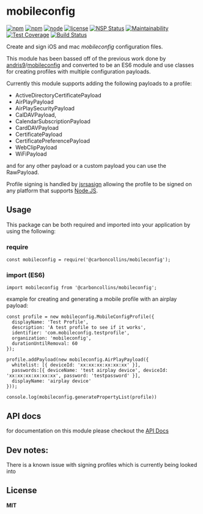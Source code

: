 # mobileconfig


[![npm](https://img.shields.io/npm/v/@carboncollins/mobileconfig.svg)](https://www.npmjs.com/package/@carboncollins/mobileconfig)
[![npm](https://img.shields.io/npm/dt/@carboncollins/mobileconfig.svg)](https://www.npmjs.com/package/@carboncollins/mobileconfig)
[![node](https://img.shields.io/node/v/@carboncollins/mobileconfig.svg)](https://www.npmjs.com/package/@carboncollins/mobileconfig)
[![license](https://img.shields.io/github/license/CarbonCollins/mobileconfig.svg)](https://github.com/CarbonCollins/mobileconfig/blob/master/LICENSE)
[![NSP Status](https://nodesecurity.io/orgs/carboncollins/projects/731057ed-eef2-4bec-a0b8-64298d3a971b/badge)](https://nodesecurity.io/orgs/carboncollins/projects/731057ed-eef2-4bec-a0b8-64298d3a971b)
[![Maintainability](https://api.codeclimate.com/v1/badges/18ce7eb1903785701002/maintainability)](https://codeclimate.com/github/@carboncollins/mobileconfig/maintainability)
[![Test Coverage](https://api.codeclimate.com/v1/badges/18ce7eb1903785701002/test_coverage)](https://codeclimate.com/github/@carboncollins/mobileconfig/test_coverage)
[![Build Status](https://travis-ci.org/@carboncollins/mobileconfig.svg?branch=master)](https://travis-ci.org/@carboncollins/mobileconfig)

Create and sign iOS and mac *mobileconfig* configuration files.

This module has been bassed off of the previous work done by [andris9](https://github.com/andris9)/[mobileconfig](https://github.com/andris9/mobileconfig) and converted to be an ES6 module and use classes for creating profiles with multiple configuration payloads.

Currently this module supports adding the following payloads to a profile:

* ActiveDirectoryCertificatePayload
* AirPlayPayload
* AirPlaySecurityPayload
* CalDAVPayload,
* CalendarSubscriptionPayload
* CardDAVPayload
* CertificatePayload
* CertificatePreferencePayload
* WebClipPayload
* WiFiPayload

and for any other payload or a custom payload you can use the RawPayload.

Profile signing is handled by [jsrsasign](http://kjur.github.io/jsrsasign/) allowing the profile to be signed on any platform that supports [Node.JS](https://nodejs.org/).

## Usage

This package can be both required and imported into your application by using the following:

### require
```
const mobileconfig = require('@carboncollins/mobileconfig');
```
### import (ES6)
```
import mobileconfig from '@carboncollins/mobileconfig';
```

example for creating and generating a mobile profile with an airplay payload:

```
const profile = new mobileconfig.MobileConfigProfile({
  displayName: 'Test Profile',
  description: 'A test profile to see if it works',
  identifier: 'com.mobileconfig.testprofile',
  organization: 'mobileconfig',
  durationUntilRemoval: 60
});

profile.addPayload(new mobileconfig.AirPlayPayload({
  whitelist: [{ deviceId: 'xx:xx:xx:xx:xx:xx' }],
  passwords:[{ deviceName: 'test airplay device', deviceId: 'xx:xx:xx:xx:xx:xx', password: 'testpassword' }],
  displayName: 'airplay device'
}));

console.log(mobileconfig.generatePropertyList(profile))
```

## API docs

for documentation on this module please checkout the [API Docs](./docs/api.md)

## Dev notes:

There is a known issue with signing profiles which is currently being looked into

## License

**MIT**
